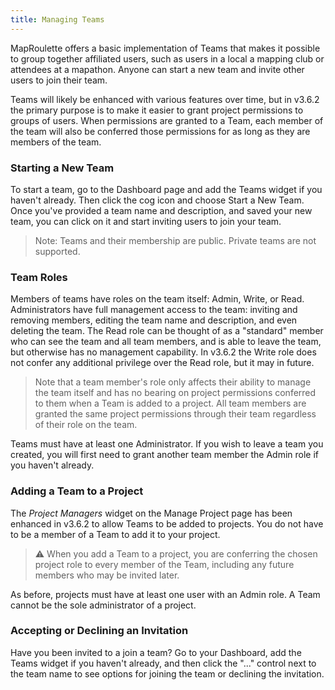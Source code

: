 ```yaml
---
title: Managing Teams
---
```


MapRoulette offers a basic implementation of Teams that makes it possible to group together affiliated users, such as users in a local a mapping club or attendees at a mapathon. Anyone can start a new team and invite other users to join their team.

Teams will likely be enhanced with various features over time, but in v3.6.2 the primary purpose is to make it easier to grant project permissions to groups of users. When permissions are granted to a Team, each member of the team will also be conferred those permissions for as long as they are members of the team.

### Starting a New Team
To start a team, go to the Dashboard page and add the Teams widget if you haven't already. Then click the cog icon and choose Start a New Team. Once you've provided a team name and description, and saved your new team, you can click on it and start inviting users to join your team.

> Note: Teams and their membership are public. Private teams are not supported.

### Team Roles
Members of teams have roles on the team itself: Admin, Write, or Read. Administrators have full management access to the team: inviting and removing members, editing the team name and description, and even deleting the team. The Read role can be thought of as a "standard" member who can see the team and all team members, and is able to leave the team, but otherwise has no management capability. In v3.6.2 the Write role does not confer any additional privilege over the Read role, but it may in future.

> Note that a team member's role only affects their ability to manage the team itself and has no bearing on project permissions conferred to them when a Team is added to a project. All team members are granted the same project permissions through their team regardless of their role on the team.

Teams must have at least one Administrator. If you wish to leave a team you created, you will first need to grant another team member the Admin role if you haven't already.

### Adding a Team to a Project
The *Project Managers* widget on the Manage Project page has been enhanced in v3.6.2 to allow Teams to be added to projects. You do not have to be a member of a Team to add it to your project.

> :warning: When you add a Team to a project, you are conferring the chosen project role to every member of the Team, including any future members who may be invited later.

As before, projects must have at least one user with an Admin role. A Team cannot be the sole administrator of a project.

### Accepting or Declining an Invitation
Have you been invited to a join a team? Go to your Dashboard, add the Teams widget if you haven't already, and then click the "..." control next to the team name to see options for joining the team or declining the invitation. 

